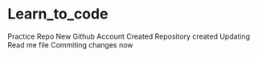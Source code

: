 # Learn_to_code
Practice Repo
New Github Account Created
Repository created
Updating Read me file
Commiting changes now
